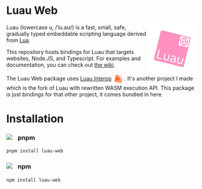 Luau Web
====

<img src="./assets/LuauWeb.png" width="130px" align="right"/>

Luau (lowercase u, /ˈlu.aʊ/) is a fast, small, safe, gradually typed embeddable scripting language derived from [Lua](https://lua.org).

This repository hosts bindings for Luau that targets websites, Node.JS, and Typescript. For examples and documentation, you can check out [the wiki](https://github.com/xNasuni/luau-web/wiki).

The Luau Web package uses [Luau Interop](https://github.com/xNasuni/luau-interop/) <img src="https://github.com/xNasuni/luau-interop/raw/master/assets/LuauInterop.png" width="30px" align="center"/>. It's another project I made which is the fork of Luau with rewritten WASM execution API. This package is just bindings for that other project, it comes bundled in here.

# Installation

### pnpm <img src="https://avatars.githubusercontent.com/u/21320719?s=64&v=4" width="30px" align="left"/>

```sh
pnpm install luau-web
```
### npm <img src="https://raw.githubusercontent.com/npm/logos/refs/heads/master/npm%20square/n-64.png" width="30px" align="left"/>
```sh
npm install luau-web
```